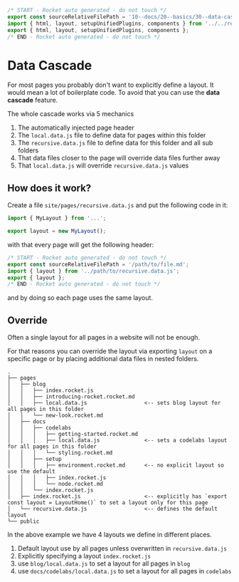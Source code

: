 ```js server
/* START - Rocket auto generated - do not touch */
export const sourceRelativeFilePath = '10--docs/20--basics/30--data-cascade.rocket.md';
import { html, layout, setupUnifiedPlugins, components } from '../../recursive.data.js';
export { html, layout, setupUnifiedPlugins, components };
/* END - Rocket auto generated - do not touch */
```

# Data Cascade

For most pages you probably don't want to explicitly define a layout. It would mean a lot of boilerplate code.
To avoid that you can use the **data cascade** feature.

The whole cascade works via 5 mechanics

1. The automatically injected page header
2. The `local.data.js` file to define data for pages within this folder
3. The `recursive.data.js` file to define data for this folder and all sub folders
4. That data files closer to the page will override data files further away
5. That `local.data.js` will override `recursive.data.js` values

## How does it work?

Create a file `site/pages/recursive.data.js` and put the following code in it:

```js
import { MyLayout } from '...';

export layout = new MyLayout();
```

with that every page will get the following header:

```js
/* START - Rocket auto generated - do not touch */
export const sourceRelativeFilePath = '/path/to/file.md';
import { layout } from '../path/to/recursive.data.js';
export { layout };
/* END - Rocket auto generated - do not touch */
```

and by doing so each page uses the same layout.

## Override

Often a single layout for all pages in a website will not be enough.

For that reasons you can override the layout via exporting `layout` on a specific page or by placing additional data files in nested folders.

```
.
├── pages
│   ├── blog
│   │   ├── index.rocket.js
│   │   ├── introducing-rocket.rocket.md
│   │   ├── local.data.js                  <-- sets blog layout for all pages in this folder
│   │   └── new-look.rocket.md
│   ├── docs
│   │   ├── codelabs
│   │   │   ├── getting-started.rocket.md
│   │   │   ├── local.data.js              <-- sets a codelabs layout for all pages in this folder
│   │   │   └── styling.rocket.md
│   │   ├── setup
│   │   │   ├── environment.rocket.md      <-- no explicit layout so use the default
│   │   │   ├── index.rocket.js
│   │   │   └── node.rocket.md
│   │   └── index.rocket.js
│   ├── index.rocket.js                    <-- explicitly has `export const layout = LayoutHome()` to set a layout only for this page
│   └── recursive.data.js                  <-- defines the default layout
└── public
```

In the above example we have 4 layouts we define in different places.

1. Default layout use by all pages unless overwritten in `recursive.data.js`
2. Explicitly specifying a layout `index.rocket.js`
3. use `blog/local.data.js` to set a layout for all pages in `blog`
4. use `docs/codelabs/local.data.js` to set a layout for all pages in `codelabs`
